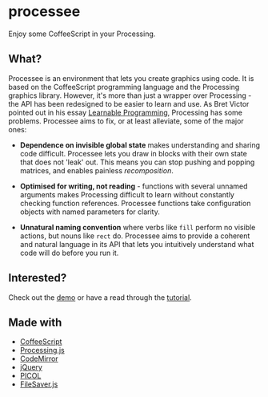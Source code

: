 # processee

Enjoy some CoffeeScript in your Processing.

## What?

Processee is an environment that lets you create graphics using code.
It is based on the CoffeeScript programming language and the Processing graphics library.
However, it's more than just a wrapper over Processing - the API has been redesigned to be easier to learn and use.
As Bret Victor pointed out in his essay [Learnable Programming](http://worrydream.com/LearnableProgramming/),
Processing has some problems.
Processee aims to fix, or at least alleviate, some of the major ones:

 * **Dependence on invisible global state** makes understanding and sharing code difficult.
   Processee lets you draw in blocks with their own state that does not 'leak' out.
   This means you can stop pushing and popping matrices, and enables painless _recomposition_.
   
 * **Optimised for writing, not reading** - functions with several unnamed arguments makes Processing difficult to learn without constantly checking function references.
   Processee functions take configuration objects with named parameters for clarity.
   
 * **Unnatural naming convention** where verbs like `fill` perform no visible actions, but nouns like `rect` do.
   Processee aims to provide a coherent and natural language in its API that lets you intuitively
   understand what code will do before you run it.

## Interested?

Check out the [demo][] or have a read through the [tutorial][].

 [demo]: http://eightyeight.github.com/processee/#flower
 [tutorial]: https://github.com/eightyeight/processee/wiki/Getting-started

## Made with

 * [CoffeeScript](http://coffeescript.org)
 * [Processing.js](http://processingjs.org/)
 * [CodeMirror](http://codemirror.net/)
 * [jQuery](http://jquery.org)
 * [PICOL](http://www.picol.org/index.php)
 * [FileSaver.js](https://github.com/eligrey/FileSaver.js)
